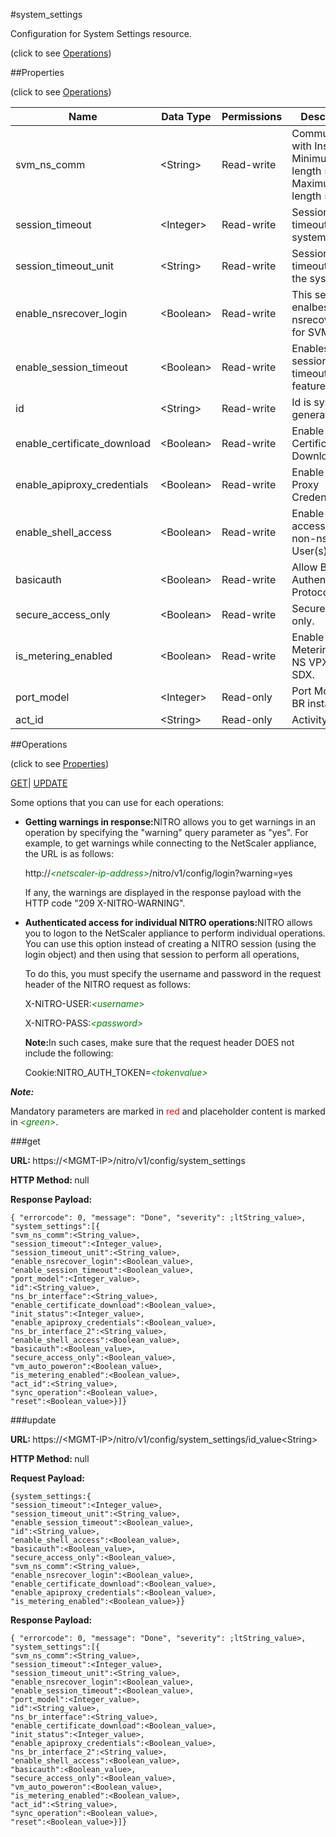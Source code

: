 #system_settings



Configuration for System Settings resource.

<span>(click to see [Operations](#operations))</span>



##Properties 

<span>(click to see [Operations](#operations))</span>





<table><thead><tr><th>Name</th><th>Data Type</th><th>Permissions</th><th>Description</th></tr></thead><tbody><tr><td>svm_ns_comm</td><td>&lt;String></td><td>Read-write</td><td>Communication with Instances.<br>Minimum length = 1<br>Maximum length = 10</td></tr><tr><td>session_timeout</td><td>&lt;Integer></td><td>Read-write</td><td>Session timeout for the system.</td></tr><tr><td>session_timeout_unit</td><td>&lt;String></td><td>Read-write</td><td>Session timeout unit for the system.</td></tr><tr><td>enable_nsrecover_login</td><td>&lt;Boolean></td><td>Read-write</td><td>This setting enalbes nsrecover login for SVM.</td></tr><tr><td>enable_session_timeout</td><td>&lt;Boolean></td><td>Read-write</td><td>Enables session timeout feature.</td></tr><tr><td>id</td><td>&lt;String></td><td>Read-write</td><td>Id is system generated key.</td></tr><tr><td>enable_certificate_download</td><td>&lt;Boolean></td><td>Read-write</td><td>Enable Certificate Download.</td></tr><tr><td>enable_apiproxy_credentials</td><td>&lt;Boolean></td><td>Read-write</td><td>Enable API Proxy Credentials.</td></tr><tr><td>enable_shell_access</td><td>&lt;Boolean></td><td>Read-write</td><td>Enable Shell access for non-nsroot User(s).</td></tr><tr><td>basicauth</td><td>&lt;Boolean></td><td>Read-write</td><td>Allow Basic Authentication Protocol.</td></tr><tr><td>secure_access_only</td><td>&lt;Boolean></td><td>Read-write</td><td>Secure Access only.</td></tr><tr><td>is_metering_enabled</td><td>&lt;Boolean></td><td>Read-write</td><td>Enable Metering for NS VPX's on SDX.</td></tr><tr><td>port_model</td><td>&lt;Integer></td><td>Read-only</td><td>Port Model for BR instance.</td></tr><tr><td>act_id</td><td>&lt;String></td><td>Read-only</td><td>Activity Id.</td></tr></tbody></table>

##Operations 

<span>(click to see [Properties](#properties))</span>





[GET](#get)| [UPDATE](#update)





Some options that you can use for each operations:

<ul><li><p><b>Getting warnings in response:</b>NITRO allows you to get warnings in an operation by specifying the "warning" query parameter as "yes". For example, to get warnings while connecting to the NetScaler appliance, the URL is as follows:</p><p>http://<span style="color:green;font-style:italic;">&lt;netscaler-ip-address&gt;</span>/nitro/v1/config/login?warning=yes</p><p>If any, the warnings are displayed in the response payload with the HTTP code "209 X-NITRO-WARNING".</p></li><li><p><b>Authenticated access for individual NITRO operations:</b>NITRO allows you to logon to the NetScaler appliance to perform individual operations. You can use this option instead of creating a NITRO session (using the login object) and then using that session to perform all operations,</p><p>To do this, you must specify the username and password in the request header of the NITRO request as follows:</p><p>X-NITRO-USER:<span style="color:green;font-style:italic;">&lt;username&gt;</span></p><p>X-NITRO-PASS:<span style="color:green;font-style:italic;">&lt;password&gt;</span></p><p><b>Note:</b>In such cases, make sure that the request header DOES not include the following:</p><p>Cookie:NITRO_AUTH_TOKEN=<span style="color:green;font-style:italic;">&lt;tokenvalue&gt;</span></p></li></ul>







***Note:*** 

Mandatory parameters are marked in <span style="color:#FF0000;">red</span> and placeholder content is marked in <span style="color:green;font-style:italic">&lt;green&gt;</span>.



###get







<b>URL: </b>https://&lt;MGMT-IP&gt;/nitro/v1/config/system_settings

<b>HTTP Method: </b>null

<b>Response Payload: </b>
```
{ "errorcode": 0, "message": "Done", "severity": ;ltString_value>, "system_settings":[{
"svm_ns_comm":<String_value>,
"session_timeout":<Integer_value>,
"session_timeout_unit":<String_value>,
"enable_nsrecover_login":<Boolean_value>,
"enable_session_timeout":<Boolean_value>,
"port_model":<Integer_value>,
"id":<String_value>,
"ns_br_interface":<String_value>,
"enable_certificate_download":<Boolean_value>,
"init_status":<Integer_value>,
"enable_apiproxy_credentials":<Boolean_value>,
"ns_br_interface_2":<String_value>,
"enable_shell_access":<Boolean_value>,
"basicauth":<Boolean_value>,
"secure_access_only":<Boolean_value>,
"vm_auto_poweron":<Boolean_value>,
"is_metering_enabled":<Boolean_value>,
"act_id":<String_value>,
"sync_operation":<Boolean_value>,
"reset":<Boolean_value>}]}
```







###update







<b>URL: </b>https://&lt;MGMT-IP&gt;/nitro/v1/config/system_settings/id_value&lt;String&gt;

<b>HTTP Method: </b>null

<b>Request Payload: </b>
```
{system_settings:{
"session_timeout":<Integer_value>,
"session_timeout_unit":<String_value>,
"enable_session_timeout":<Boolean_value>,
"id":<String_value>,
"enable_shell_access":<Boolean_value>,
"basicauth":<Boolean_value>,
"secure_access_only":<Boolean_value>,
"svm_ns_comm":<String_value>,
"enable_nsrecover_login":<Boolean_value>,
"enable_certificate_download":<Boolean_value>,
"enable_apiproxy_credentials":<Boolean_value>,
"is_metering_enabled":<Boolean_value>}}
```

<b>Response Payload: </b>
```
{ "errorcode": 0, "message": "Done", "severity": ;ltString_value>, "system_settings":[{
"svm_ns_comm":<String_value>,
"session_timeout":<Integer_value>,
"session_timeout_unit":<String_value>,
"enable_nsrecover_login":<Boolean_value>,
"enable_session_timeout":<Boolean_value>,
"port_model":<Integer_value>,
"id":<String_value>,
"ns_br_interface":<String_value>,
"enable_certificate_download":<Boolean_value>,
"init_status":<Integer_value>,
"enable_apiproxy_credentials":<Boolean_value>,
"ns_br_interface_2":<String_value>,
"enable_shell_access":<Boolean_value>,
"basicauth":<Boolean_value>,
"secure_access_only":<Boolean_value>,
"vm_auto_poweron":<Boolean_value>,
"is_metering_enabled":<Boolean_value>,
"act_id":<String_value>,
"sync_operation":<Boolean_value>,
"reset":<Boolean_value>}]}
```







